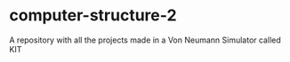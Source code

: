 # computer-structure-2
A repository with all the projects made in a Von Neumann Simulator called KIT

